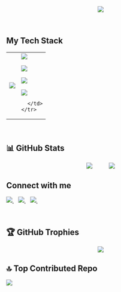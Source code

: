 
 
<div align= "center">
  <img src="https://readme-typing-svg.demolab.com?font=Microma&weight=700&size=30&duration=1000&pause=1500&center=true&vCenter=true&width=500&color=89d6fb&height=100&lines=Hi++there++%F0%9F%91%8B+.+.+.;I'm+Hamad++Ansari+.+.+.;Checkout+my+Github+Profile+%E2%9D%A4%EF%B8%8F">
</div>
<br>
<br>

## My Tech Stack


 <p>
 <table>
    <tr>
      <td>
        <img src="https://github-readme-stats.vercel.app/api/top-langs/?username=Hamad-A-Ansari&layout=donut-vertical&theme=tokyonight&bg_color=00000000&hide_border=true&langs_count=8&size_weight=0.6&count_weight=0.4">
      </td>
      <td>
        <img src="https://go-skill-icons.vercel.app/api/icons?i=c,cpp,java,javascript,typescript,html,css,python,react" />
        </p> 
          <img src="https://go-skill-icons.vercel.app/api/icons?i=reactnative,next,expo,nodejs,express,tailwind,websocket,socketio,clerk" />
        </p>
          <img src="https://go-skill-icons.vercel.app/api/icons?i=jwt,arcjet,api,mysql,postgres,mongodb,appwrite,aws,gcp" />
        </p>
        <img src="https://go-skill-icons.vercel.app/api/icons?i=supabase,render,vercel,netlify,git,github,docker,postman,jira" />
       
      </td>
    </tr>
  </table>


<br>

## 📊 GitHub Stats

<p align="center">
  <img src="https://github-readme-stats.vercel.app/api?username=Hamad-A-Ansari&theme=dark#gh-light-mode-only&hide_border=false&include_all_commits=true&count_private=true&rank_icon=github&card_width=400" style="margin-right: 20px;" /> &nbsp;&nbsp;&nbsp;&nbsp;
  <img src="https://nirzak-streak-stats.vercel.app/?user=Hamad-A-Ansari&theme=dark#gh-dark-mode-only&hide_border=false&card_width=400" />
</p>


<h2>Connect with me</h2>
<p align = "left">
  <a href = "https://www.linkedin.com/in/hamad-a-ansari/">
    <img src="https://go-skill-icons.vercel.app/api/icons?i=linkedin" />
  </a>&nbsp;&nbsp;
  <a href="mailto:hamad.ansarif90@gmail.com">
    <img src="https://go-skill-icons.vercel.app/api/icons?i=gmail" />
  </a>&nbsp;&nbsp;
  <a href = "https://www.instagram.com/hamad._.ansari/">
    <img src="https://go-skill-icons.vercel.app/api/icons?i=instagram" />
  </a>&nbsp;&nbsp;&nbsp;&nbsp;
</p> 
<br>

## 🏆 GitHub Trophies
<div align="center">

  <img src="https://github-profile-trophy.vercel.app/?username=Hamad-A-Ansari&theme=default_repocard&no-frame=false&no-bg=false&margin-w=4" />
</div>

## 🔝 Top Contributed Repo
<div>

  <img src="https://github-contributor-stats.vercel.app/api?username=Hamad-A-Ansari&limit=5&theme=dark&combine_all_yearly_contributions=true" />
</div>
  <br><br>



<!-- Proudly created with GPRM ( https://gprm.itsvg.in ) -->

<!--
**Hamad-A-Ansari/Hamad-A-Ansari** is a ✨ _special_ ✨ repository because its `README.md` (this file) appears on your GitHub profile.

Here are some ideas to get you started:

- 🔭 I’m currently working on ...
- 🌱 I’m currently learning ...
- 👯 I’m looking to collaborate on ...
- 🤔 I’m looking for help with ...
- 💬 Ask me about ...
- 📫 How to reach me: ...
- 😄 Pronouns: ...
- ⚡ Fun fact: ...
-->
